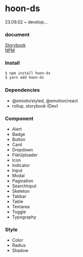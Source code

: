 # hoon-ds

23.09.02 ~ develop...

### document

[Storybook](https://hoons.site) <br />
[NPM](https://www.npmjs.com/package/hoon-ds)

### Install

```bash
$ npm install hoon-ds
$ yarn add hoon-ds
```

### Dependencies

- @emiotn/styled, @emotion/react
- rollup, storybook (Dev)

### Component

- Alert
- Badge
- Button
- Card
- Dropdown
- FileUploader
- Icon
- Indicator
- Input
- Modal
- Pagination
- SearchInput
- Skeleton
- Tabbar
- Table
- Textarea
- Toggle
- Typography

### Style

- Color
- Radius
- Shadow
